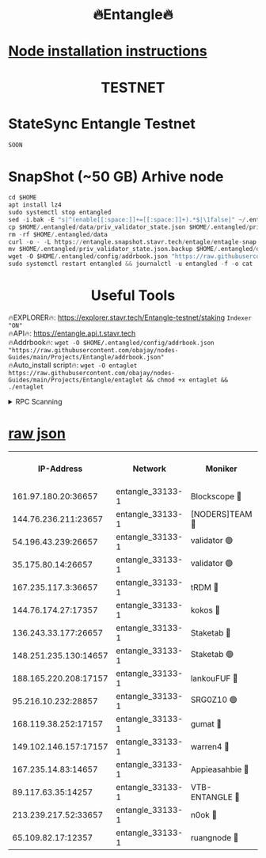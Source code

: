 <h1 align="center"> 🔥Entangle🔥</h1>

[Node installation instructions](https://github.com/obajay/nodes-Guides/tree/main/Projects/Entangle)
=

<h1 align="center"> TESTNET</h1>

# StateSync Entangle Testnet
```python
SOON
```
# SnapShot (~50 GB) Arhive node
```python
cd $HOME
apt install lz4
sudo systemctl stop entangled
sed -i.bak -E "s|^(enable[[:space:]]+=[[:space:]]+).*$|\1false|" ~/.entangled/config/config.toml
cp $HOME/.entangled/data/priv_validator_state.json $HOME/.entangled/priv_validator_state.json.backup
rm -rf $HOME/.entangled/data
curl -o - -L https://entangle.snapshot.stavr.tech/entagle/entagle-snap.tar.lz4 | lz4 -c -d - | tar -x -C $HOME/.entangled --strip-components 2
mv $HOME/.entangled/priv_validator_state.json.backup $HOME/.entangled/data/priv_validator_state.json
wget -O $HOME/.entangled/config/addrbook.json "https://raw.githubusercontent.com/obajay/nodes-Guides/main/Projects/Entangle/addrbook.json"
sudo systemctl restart entangled && journalctl -u entangled -f -o cat
```
 <h1 align="center"> Useful Tools</h1>
 
🔥EXPLORER🔥: https://explorer.stavr.tech/Entangle-testnet/staking        `Indexer "ON"` \
🔥API🔥:      https://entangle.api.t.stavr.tech \
🔥Addrbook🔥: ```wget -O $HOME/.entangled/config/addrbook.json "https://raw.githubusercontent.com/obajay/nodes-Guides/main/Projects/Entangle/addrbook.json"``` \
🔥Auto_install script🔥:  `wget -O entaglet https://raw.githubusercontent.com/obajay/nodes-Guides/main/Projects/Entangle/entaglet && chmod +x entaglet && ./entaglet`


<details>
<summary>RPC Scanning</summary>

<h2 align="center"> We scan nodes in real time every 4 hours. And we provide the final result of RPC endpoints.
We cannot influence the operation of these nodes in any way. </h2>


```python
If Voting Power is higher than 0 --> then the Node is a validator of the network and may be subject to attack and be a potential threat to the chain.
```
```python
We marked such validators with a red symbol
```

</details>

[raw json](https://rpc-check.entangt.stavr.tech/entangt/rpc-entangt-result.json)
=


<table><tr><th>IP-Address</th><th>Network</th><th>Moniker</th><th>Latest Block Height</th><th>Earliest Block Height</th><th>Catching Up</th><th>Tx Index</th><th>Voting Power</th><th>Scan Time</th></tr><tr><td>161.97.180.20:36657</td><td>entangle_33133-1</td><td>Blockscope 🔴</td><td>1390007</td><td>1</td><td>False</td><td>off</td><td>259586473635098</td><td>2023-12-29T16:44:42.300295675UTC</td></tr><tr><td>144.76.236.211:23657</td><td>entangle_33133-1</td><td>[NODERS]TEAM 🔴</td><td>1390010</td><td>1</td><td>False</td><td>off</td><td>47049700500000000</td><td>2023-12-29T16:44:54.827671111UTC</td></tr><tr><td>54.196.43.239:26657</td><td>entangle_33133-1</td><td>validator 🟢</td><td>1390013</td><td>1</td><td>False</td><td>on</td><td>0</td><td>2023-12-29T16:45:02.714655722UTC</td></tr><tr><td>35.175.80.14:26657</td><td>entangle_33133-1</td><td>validator 🟢</td><td>1390013</td><td>1</td><td>False</td><td>on</td><td>0</td><td>2023-12-29T16:45:03.643678525UTC</td></tr><tr><td>167.235.117.3:36657</td><td>entangle_33133-1</td><td>tRDM 🔴</td><td>1390013</td><td>1</td><td>False</td><td>on</td><td>61094259074810</td><td>2023-12-29T16:45:03.908184767UTC</td></tr><tr><td>144.76.174.27:17357</td><td>entangle_33133-1</td><td>kokos 🔴</td><td>1390009</td><td>145001</td><td>False</td><td>on</td><td>89890100000000</td><td>2023-12-29T16:44:51.747149717UTC</td></tr><tr><td>136.243.33.177:26657</td><td>entangle_33133-1</td><td>Staketab 🔴</td><td>1390010</td><td>660001</td><td>False</td><td>on</td><td>90080514827080</td><td>2023-12-29T16:44:57.170218723UTC</td></tr><tr><td>148.251.235.130:14657</td><td>entangle_33133-1</td><td>Staketab 🟢</td><td>1390007</td><td>660801</td><td>False</td><td>on</td><td>0</td><td>2023-12-29T16:44:42.015757209UTC</td></tr><tr><td>188.165.220.208:17157</td><td>entangle_33133-1</td><td>lankouFUF 🔴</td><td>1390008</td><td>725001</td><td>False</td><td>on</td><td>180899900000002</td><td>2023-12-29T16:44:47.411347792UTC</td></tr><tr><td>95.216.10.232:28857</td><td>entangle_33133-1</td><td>SRG0Z10 🟢</td><td>1390007</td><td>842001</td><td>False</td><td>off</td><td>0</td><td>2023-12-29T16:44:39.619525114UTC</td></tr><tr><td>168.119.38.252:17157</td><td>entangle_33133-1</td><td>gumat 🔴</td><td>1390008</td><td>962001</td><td>False</td><td>on</td><td>314013548351851</td><td>2023-12-29T16:44:47.101697223UTC</td></tr><tr><td>149.102.146.157:17157</td><td>entangle_33133-1</td><td>warren4 🔴</td><td>1390010</td><td>1054001</td><td>False</td><td>on</td><td>332492764470358</td><td>2023-12-29T16:44:54.581872340UTC</td></tr><tr><td>167.235.14.83:14657</td><td>entangle_33133-1</td><td>Appieasahbie 🔴</td><td>1390013</td><td>1076001</td><td>False</td><td>on</td><td>44568809900999996</td><td>2023-12-29T16:45:02.985174733UTC</td></tr><tr><td>89.117.63.35:14257</td><td>entangle_33133-1</td><td>VTB-ENTANGLE 🔴</td><td>1390010</td><td>1162001</td><td>False</td><td>off</td><td>115826514071325</td><td>2023-12-29T16:44:52.129932771UTC</td></tr><tr><td>213.239.217.52:33657</td><td>entangle_33133-1</td><td>n0ok 🔴</td><td>1390013</td><td>1290013</td><td>False</td><td>off</td><td>46574292273662988</td><td>2023-12-29T16:45:01.465204547UTC</td></tr><tr><td>65.109.82.17:12357</td><td>entangle_33133-1</td><td>ruangnode 🔴</td><td>1390007</td><td>1312001</td><td>False</td><td>off</td><td>265186785360543</td><td>2023-12-29T16:44:42.720415796UTC</td></tr></table>
